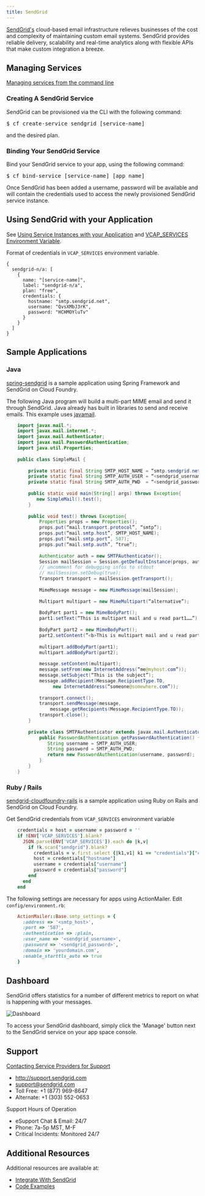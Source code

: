 ```yaml
---
title: SendGrid
---
```


[SendGrid's](http://sendgrid.com)  cloud-based email infrastructure relieves businesses of the cost and complexity of maintaining custom email systems. SendGrid provides reliable delivery, scalability and real-time analytics along with flexible APIs that make custom integration a breeze.

## <a id='managing'></a>Managing Services ##

[Managing services from the command line](../../../using/services/managing-services.html)

### Creating A SendGrid Service ##

SendGrid can be provisioned via the CLI with the following command:

<pre class="terminal">
$ cf create-service sendgrid [service-name]
</pre>
    
and the desired plan.    

### Binding Your SendGrid Service ##

Bind your SendGrid service to your app, using the following command:
    
<pre class="terminal">
$ cf bind-service [service-name] [app name]
</pre>

Once SendGrid has been added a username, password will be available and will contain the credentials used to access the newly provisioned SendGrid service instance.

## <a id='using'></a>Using SendGrid with your Application ##

See [Using Service Instances with your Application](../../adding-a-service.html#using) and [VCAP_SERVICES Environment Variable](../../../using/services/environment-variable.html).

Format of credentials in `VCAP_SERVICES` environment variable.


    {
      sendgrid-n/a: [
        {
          name: "[service-name]",
          label: "sendgrid-n/a",
          plan: "free",
          credentials: {
            hostname: "smtp.sendgrid.net",
            username: "QvsXMbJ3rK",
            password: "HCHMOYluTv"
          }
        }
      ]
    }



## <a id='sample-app'></a>Sample Applications ##

### Java ###

[spring-sendgrid](https://github.com/cloudfoundry-samples/spring-sendgrid) is a sample application using Spring Framework and SendGrid on Cloud Foundry.

The following Java program will build a multi-part MIME email and send it through SendGrid. Java already has built in libraries to send and receive emails. This example uses [javamail](https://java.net/projects/javamail/pages/Home).

```java
    import javax.mail.*;
    import javax.mail.internet.*;
    import javax.mail.Authenticator;
    import javax.mail.PasswordAuthentication;
    import java.util.Properties;
     
    public class SimpleMail {
     
        private static final String SMTP_HOST_NAME = “smtp.sendgrid.net”;
        private static final String SMTP_AUTH_USER = “<sendgrid_username>”;
        private static final String SMTP_AUTH_PWD  = “<sendgrid_password>”;
     
        public static void main(String[] args) throws Exception{
           new SimpleMail().test();
        }
     
        public void test() throws Exception{
            Properties props = new Properties();
            props.put(“mail.transport.protocol”, “smtp”);
            props.put(“mail.smtp.host”, SMTP_HOST_NAME);
            props.put(“mail.smtp.port”, 587);
            props.put(“mail.smtp.auth”, “true”);
     
            Authenticator auth = new SMTPAuthenticator();
            Session mailSession = Session.getDefaultInstance(props, auth);
            // uncomment for debugging infos to stdout
            // mailSession.setDebug(true);
            Transport transport = mailSession.getTransport();
     
            MimeMessage message = new MimeMessage(mailSession);
     
            Multipart multipart = new MimeMultipart(“alternative”);
     
            BodyPart part1 = new MimeBodyPart();
            part1.setText(“This is multipart mail and u read part1……”);
     
            BodyPart part2 = new MimeBodyPart();
            part2.setContent(”<b>This is multipart mail and u read part2……</b>”, “text/html”);
     
            multipart.addBodyPart(part1);
            multipart.addBodyPart(part2);
     
            message.setContent(multipart);
            message.setFrom(new InternetAddress(“me@myhost.com”));
            message.setSubject(“This is the subject”);
            message.addRecipient(Message.RecipientType.TO,
                 new InternetAddress(“someone@somewhere.com”));
     
            transport.connect();
            transport.sendMessage(message,
                message.getRecipients(Message.RecipientType.TO));
            transport.close();
        }
     
        private class SMTPAuthenticator extends javax.mail.Authenticator {
            public PasswordAuthentication getPasswordAuthentication() {
               String username = SMTP_AUTH_USER;
               String password = SMTP_AUTH_PWD;
               return new PasswordAuthentication(username, password);
            }
        }
    }
```

### Ruby / Rails ###

[sendgrid-cloudfoundry-rails](https://github.com/laur-craciun/sendgrid-cloudfoundry-rails) is a sample application using Ruby on Rails and SendGrid on Cloud Foundry.

Get SendGrid credentials from `VCAP_SERVICES` environment variable

```ruby
    credentials = host = username = password = ''
    if !ENV['VCAP_SERVICES'].blank?
      JSON.parse(ENV['VCAP_SERVICES']).each do |k,v|
        if !k.scan("sendgrid").blank?
          credentials = v.first.select {|k1,v1| k1 == "credentials"}["credentials"]
          host = credentials["hostname"]
          username = credentials["username"]
          password = credentials["password"]
        end
      end
    end
```    

The following settings are necessary for apps using ActionMailer.
Edit `config/environment.rb`:

```ruby
    ActionMailer::Base.smtp_settings = {
      :address => '<smtp_host>',
      :port => '587',
      :authentication => :plain,
      :user_name => '<sendgrid_username>',
      :password => '<sendgrid_password>',
      :domain => 'yourdomain.com',
      :enable_starttls_auto => true
    }
```

## <a id='dashboard'></a>Dashboard ##

SendGrid offers statistics for a number of different metrics to report on what is happening with your messages.

![Dashboard](http://static.sendgrid.com.s3.amazonaws.com/images/delivery_metrics.png)


To access your SendGrid dashboard, simply click the 'Manage' button next to the SendGrid service on your app space console.



## <a id='support'></a>Support ##

[Contacting Service Providers for Support](http://docs.cloudfoundry.com/docs/dotcom/marketplace/contacting-service-providers-for-support.html)

* http://support.sendgrid.com
* support@sendgrid.com
* Toll Free: +1 (877) 969-8647
* Alternate: +1 (303) 552-0653

Support Hours of Operation

* eSupport Chat & Email: 24/7
* Phone: 7a-5p MST, M-F
* Critical Incidents: Monitored 24/7

## <a id='additional-resources'></a>Additional Resources ##

Additional resources are available at:

- [Integrate With SendGrid](http://sendgrid.com/docs/Integrate/index.html)
- [Code Examples](http://sendgrid.com/docs/Code_Examples/index.html)
